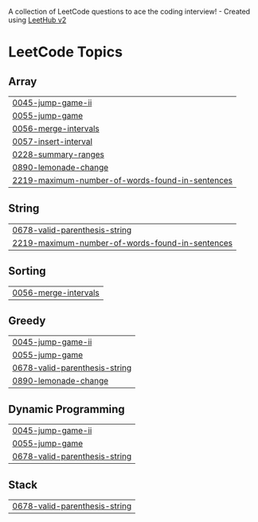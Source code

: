 A collection of LeetCode questions to ace the coding interview! - Created using [LeetHub v2](https://github.com/arunbhardwaj/LeetHub-2.0)
<!---LeetCode Topics Start-->
# LeetCode Topics
## Array
|  |
| ------- |
| [0045-jump-game-ii](https://github.com/priyanshurai007/MUST-Revise-DSA/tree/master/0045-jump-game-ii) |
| [0055-jump-game](https://github.com/priyanshurai007/MUST-Revise-DSA/tree/master/0055-jump-game) |
| [0056-merge-intervals](https://github.com/priyanshurai007/MUST-Revise-DSA/tree/master/0056-merge-intervals) |
| [0057-insert-interval](https://github.com/priyanshurai007/MUST-Revise-DSA/tree/master/0057-insert-interval) |
| [0228-summary-ranges](https://github.com/priyanshurai007/MUST-Revise-DSA/tree/master/0228-summary-ranges) |
| [0890-lemonade-change](https://github.com/priyanshurai007/MUST-Revise-DSA/tree/master/0890-lemonade-change) |
| [2219-maximum-number-of-words-found-in-sentences](https://github.com/priyanshurai007/MUST-Revise-DSA/tree/master/2219-maximum-number-of-words-found-in-sentences) |
## String
|  |
| ------- |
| [0678-valid-parenthesis-string](https://github.com/priyanshurai007/MUST-Revise-DSA/tree/master/0678-valid-parenthesis-string) |
| [2219-maximum-number-of-words-found-in-sentences](https://github.com/priyanshurai007/MUST-Revise-DSA/tree/master/2219-maximum-number-of-words-found-in-sentences) |
## Sorting
|  |
| ------- |
| [0056-merge-intervals](https://github.com/priyanshurai007/MUST-Revise-DSA/tree/master/0056-merge-intervals) |
## Greedy
|  |
| ------- |
| [0045-jump-game-ii](https://github.com/priyanshurai007/MUST-Revise-DSA/tree/master/0045-jump-game-ii) |
| [0055-jump-game](https://github.com/priyanshurai007/MUST-Revise-DSA/tree/master/0055-jump-game) |
| [0678-valid-parenthesis-string](https://github.com/priyanshurai007/MUST-Revise-DSA/tree/master/0678-valid-parenthesis-string) |
| [0890-lemonade-change](https://github.com/priyanshurai007/MUST-Revise-DSA/tree/master/0890-lemonade-change) |
## Dynamic Programming
|  |
| ------- |
| [0045-jump-game-ii](https://github.com/priyanshurai007/MUST-Revise-DSA/tree/master/0045-jump-game-ii) |
| [0055-jump-game](https://github.com/priyanshurai007/MUST-Revise-DSA/tree/master/0055-jump-game) |
| [0678-valid-parenthesis-string](https://github.com/priyanshurai007/MUST-Revise-DSA/tree/master/0678-valid-parenthesis-string) |
## Stack
|  |
| ------- |
| [0678-valid-parenthesis-string](https://github.com/priyanshurai007/MUST-Revise-DSA/tree/master/0678-valid-parenthesis-string) |
<!---LeetCode Topics End-->